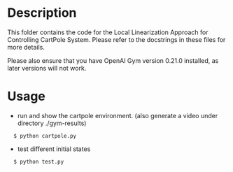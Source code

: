 # Description

This folder contains the code for the Local Linearization Approach for Controlling CartPole System. Please refer to the docstrings in these files for more details.

Please also ensure that you have OpenAI Gym version 0.21.0 installed, as later versions will not work.

# Usage

* run and show the cartpole environment. (also generate a video under directory ./gym-results)
```
  $ python cartpole.py
```
* test different initial states
```
  $ python test.py
```